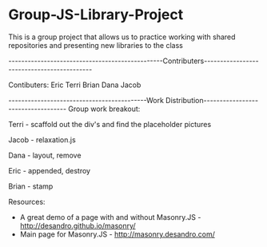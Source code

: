 Group-JS-Library-Project
========================

This is a group project that allows us to practice working with shared repositories and presenting new libraries to the class

------------------------------------------------Contributers-------------------------------------------

Contibuters:
  Eric
  Terri
  Brian
  Dana
  Jacob
  
-------------------------------------------Work Distribution-----------------------------------
  Group work breakout:
  
  Terri - scaffold out the div's and find the placeholder pictures
  
  Jacob - relaxation.js
  
  Dana - layout, remove 
  
  Eric - appended, destroy
  
  Brian - stamp
  
  
  
  Resources:
  
  * A great demo of a page with and without Masonry.JS - http://desandro.github.io/masonry/  
  * Main page for Masonry.JS - http://masonry.desandro.com/

